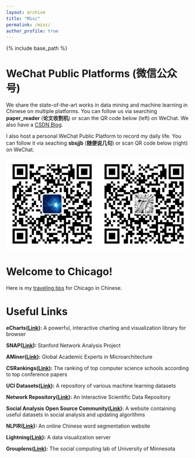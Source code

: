 ```yaml
---
layout: archive
title: "Misc"
permalink: /misc/
author_profile: true
---
```


{% include base_path %}

WeChat Public Platforms (微信公众号)
======
We share the state-of-the-art works in data mining and machine learning in Chinese on multiple platforms. You can follow us via searching **paper_reader** (**论文收割机**) or scan the QR code below (left) on WeChat. We also have a [CSDN Blog](https://blog.csdn.net/paper_reader).

I also host a personal WeChat Public Platform to record my daily life. You can follow it via seaching **sbsjjb** (**随便说几句**) or scan QR code below (right) on WeChat.

![Platform QR Code](/images/platform.png)

Welcome to Chicago!
======
Here is my [traveling tips](https://mp.weixin.qq.com/s/SCk0VLZt-zkuwJzvhhJpyA) for Chicago in Chinese.

Useful Links
======
**eCharts([Link](https://echarts.baidu.com/)):** A  powerful, interactive charting and visualization library for browser

**SNAP([Link](http://snap.stanford.edu/)):** Stanford Network Analysis Project

**AMiner([Link](https://aminer.org/)):** Global Academic Experts in Microarchitecture

**CSRankings([Link](http://csrankings.org/)):** The ranking of top computer science schools according to top conference papers

**UCI Datasets([Link](https://archive.ics.uci.edu/ml/datasets.html)):** A repository of various machine learning datasets

**Network Repository([Link](http://networkrepository.com/)):** An Interactive Scientific Data Repository

**Social Analysis Open Source Community([Link](http://www.socialysis.org/)):** A website containing useful datasets in social analysis and updating algorithms

**NLPIR([Link](http://ictclas.nlpir.org/)):** An online Chinese word segmentation website

**Lightning([Link](http://lightning-viz.org/)):** A data visualization server

**Grouplens([Link](https://grouplens.org/)):** The social computing lab of University of Minnesota

